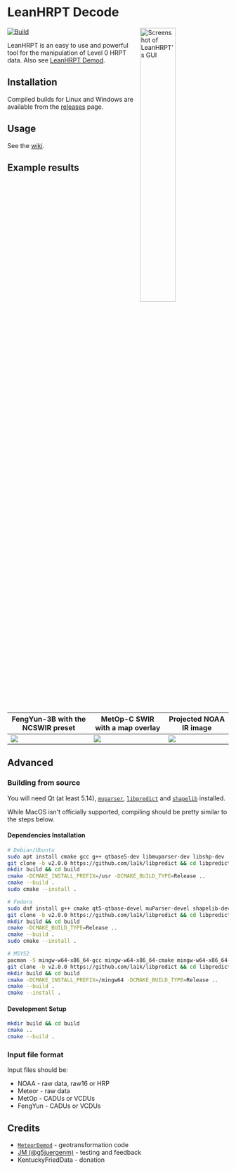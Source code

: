 # LeanHRPT Decode

<img alt="Screenshot of LeanHRPT's GUI" src="images/gui.webp" align="right" width="40%">

[![Build](https://github.com/Xerbo/LeanHRPT-Decode/actions/workflows/build.yml/badge.svg?branch=master)](https://github.com/Xerbo/LeanHRPT-Decode/actions/workflows/build.yml)

LeanHRPT is an easy to use and powerful tool for the manipulation of Level 0 HRPT data. Also see [LeanHRPT Demod](https://github.com/Xerbo/LeanHRPT-Demod).

## Installation

Compiled builds for Linux and Windows are available from the [releases](https://github.com/Xerbo/LeanHRPT-Decode/releases) page.

## Usage

See the [wiki](https://github.com/Xerbo/LeanHRPT-Decode/wiki).

## Example results

|FengYun-3B with the NCSWIR preset|MetOp-C SWIR with a map overlay|Projected NOAA IR image|
|-|-|-|
|![](images/fy.webp)|![](images/metop.webp)|![](images/ir.webp)|

## Advanced

### Building from source

You will need Qt (at least 5.14), [`muparser`](https://github.com/beltoforion/muparser), [`libpredict`](https://github.com/la1k/libpredict) and [`shapelib`](https://github.com/OSGeo/shapelib) installed.

While MacOS isn't officially supported, compiling should be pretty similar to the steps below.

#### Dependencies Installation

```sh
# Debian/Ubuntu
sudo apt install cmake gcc g++ qtbase5-dev libmuparser-dev libshp-dev
git clone -b v2.0.0 https://github.com/la1k/libpredict && cd libpredict
mkdir build && cd build
cmake -DCMAKE_INSTALL_PREFIX=/usr -DCMAKE_BUILD_TYPE=Release ..
cmake --build .
sudo cmake --install .
```

```sh
# Fedora
sudo dnf install g++ cmake qt5-qtbase-devel muParser-devel shapelib-devel
git clone -b v2.0.0 https://github.com/la1k/libpredict && cd libpredict
mkdir build && cd build
cmake -DCMAKE_BUILD_TYPE=Release ..
cmake --build .
sudo cmake --install .
```

```sh
# MSYS2
pacman -S mingw-w64-x86_64-gcc mingw-w64-x86_64-cmake mingw-w64-x86_64-qt5-base mingw-w64-x86_64-muparser mingw-w64-x86_64-shapelib mingw-w64-x86_64-ninja git
git clone -b v2.0.0 https://github.com/la1k/libpredict && cd libpredict
mkdir build && cd build
cmake -DCMAKE_INSTALL_PREFIX=/mingw64 -DCMAKE_BUILD_TYPE=Release ..
cmake --build .
cmake --install .
```

#### Development Setup

```sh
mkdir build && cd build
cmake ..
cmake --build .
```

### Input file format

Input files should be:

 - NOAA - raw data, raw16 or HRP
 - Meteor - raw data
 - MetOp - CADUs or VCDUs
 - FengYun - CADUs or VCDUs

## Credits

 - [`MeteorDemod`](https://github.com/Digitelektro/MeteorDemod) - geotransformation code
 - [JM (@g5juergenm)](https://twitter.com/g5juergenm) - testing and feedback
 - KentuckyFriedData - donation
